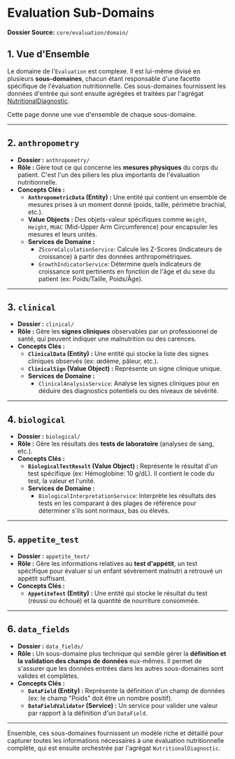 # Evaluation Sub-Domains

**Dossier Source:** `core/evaluation/domain/`

## 1. Vue d'Ensemble

Le domaine de l'`Evaluation` est complexe. Il est lui-même divisé en plusieurs **sous-domaines**, chacun étant responsable d'une facette spécifique de l'évaluation nutritionnelle. Ces sous-domaines fournissent les données d'entrée qui sont ensuite agrégées et traitées par l'agrégat [NutritionalDiagnostic](./aggregates/NutritionalDiagnostic.md).

Cette page donne une vue d'ensemble de chaque sous-domaine.

---

## 2. `anthropometry`

- **Dossier :** `anthropometry/`
- **Rôle :** Gère tout ce qui concerne les **mesures physiques** du corps du patient. C'est l'un des piliers les plus importants de l'évaluation nutritionnelle.
- **Concepts Clés :**
    - **`AnthropometricData` (Entity) :** Une entité qui contient un ensemble de mesures prises à un moment donné (poids, taille, périmètre brachial, etc.).
    - **Value Objects :** Des objets-valeur spécifiques comme `Weight`, `Height`, `MUAC` (Mid-Upper Arm Circumference) pour encapsuler les mesures et leurs unités.
    - **Services de Domaine :**
        - `ZScoreCalculationService`: Calcule les Z-Scores (indicateurs de croissance) à partir des données anthropométriques.
        - `GrowthIndicatorService`: Détermine quels indicateurs de croissance sont pertinents en fonction de l'âge et du sexe du patient (ex: Poids/Taille, Poids/Âge).

---

## 3. `clinical`

- **Dossier :** `clinical/`
- **Rôle :** Gère les **signes cliniques** observables par un professionnel de santé, qui peuvent indiquer une malnutrition ou des carences.
- **Concepts Clés :**
    - **`ClinicalData` (Entity) :** Une entité qui stocke la liste des signes cliniques observés (ex: œdème, pâleur, etc.).
    - **`ClinicalSign` (Value Object) :** Représente un signe clinique unique.
    - **Services de Domaine :**
        - `ClinicalAnalysisService`: Analyse les signes cliniques pour en déduire des diagnostics potentiels ou des niveaux de sévérité.

---

## 4. `biological`

- **Dossier :** `biological/`
- **Rôle :** Gère les résultats des **tests de laboratoire** (analyses de sang, etc.).
- **Concepts Clés :**
    - **`BiologicalTestResult` (Value Object) :** Représente le résultat d'un test spécifique (ex: Hémoglobine: 10 g/dL). Il contient le code du test, la valeur et l'unité.
    - **Services de Domaine :**
        - `BiologicalInterpretationService`: Interprète les résultats des tests en les comparant à des plages de référence pour déterminer s'ils sont normaux, bas ou élevés.

---

## 5. `appetite_test`

- **Dossier :** `appetite_test/`
- **Rôle :** Gère les informations relatives au **test d'appétit**, un test spécifique pour évaluer si un enfant sévèrement malnutri a retrouvé un appétit suffisant.
- **Concepts Clés :**
    - **`AppetiteTest` (Entity) :** Une entité qui stocke le résultat du test (réussi ou échoué) et la quantité de nourriture consommée.

---

## 6. `data_fields`

- **Dossier :** `data_fields/`
- **Rôle :** Un sous-domaine plus technique qui semble gérer la **définition et la validation des champs de données** eux-mêmes. Il permet de s'assurer que les données entrées dans les autres sous-domaines sont valides et complètes.
- **Concepts Clés :**
    - **`DataField` (Entity) :** Représente la définition d'un champ de données (ex: le champ "Poids" doit être un nombre positif).
    - **`DataFieldValidator` (Service) :** Un service pour valider une valeur par rapport à la définition d'un `DataField`.

---

Ensemble, ces sous-domaines fournissent un modèle riche et détaillé pour capturer toutes les informations nécessaires à une évaluation nutritionnelle complète, qui est ensuite orchestrée par l'agrégat `NutritionalDiagnostic`.
